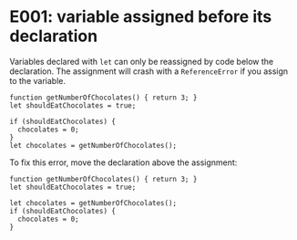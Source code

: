 # E001: variable assigned before its declaration

Variables declared with `let` can only be reassigned by code below the
declaration. The assignment will crash with a `ReferenceError` if you assign to
the variable.

    function getNumberOfChocolates() { return 3; }
    let shouldEatChocolates = true;

    if (shouldEatChocolates) {
      chocolates = 0;
    }
    let chocolates = getNumberOfChocolates();

To fix this error, move the declaration above the assignment:

    function getNumberOfChocolates() { return 3; }
    let shouldEatChocolates = true;

    let chocolates = getNumberOfChocolates();
    if (shouldEatChocolates) {
      chocolates = 0;
    }

